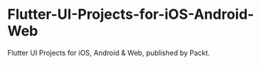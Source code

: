 # Flutter-UI-Projects-for-iOS-Android-Web

Flutter UI Projects for iOS, Android &amp; Web, published by Packt.